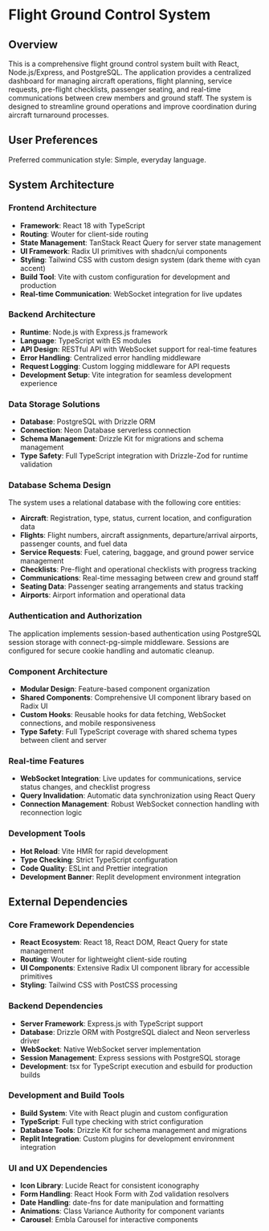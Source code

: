 # Flight Ground Control System

## Overview

This is a comprehensive flight ground control system built with React, Node.js/Express, and PostgreSQL. The application provides a centralized dashboard for managing aircraft operations, flight planning, service requests, pre-flight checklists, passenger seating, and real-time communications between crew members and ground staff. The system is designed to streamline ground operations and improve coordination during aircraft turnaround processes.

## User Preferences

Preferred communication style: Simple, everyday language.

## System Architecture

### Frontend Architecture
- **Framework**: React 18 with TypeScript
- **Routing**: Wouter for client-side routing
- **State Management**: TanStack React Query for server state management
- **UI Framework**: Radix UI primitives with shadcn/ui components
- **Styling**: Tailwind CSS with custom design system (dark theme with cyan accent)
- **Build Tool**: Vite with custom configuration for development and production
- **Real-time Communication**: WebSocket integration for live updates

### Backend Architecture
- **Runtime**: Node.js with Express.js framework
- **Language**: TypeScript with ES modules
- **API Design**: RESTful API with WebSocket support for real-time features
- **Error Handling**: Centralized error handling middleware
- **Request Logging**: Custom logging middleware for API requests
- **Development Setup**: Vite integration for seamless development experience

### Data Storage Solutions
- **Database**: PostgreSQL with Drizzle ORM
- **Connection**: Neon Database serverless connection
- **Schema Management**: Drizzle Kit for migrations and schema management
- **Type Safety**: Full TypeScript integration with Drizzle-Zod for runtime validation

### Database Schema Design
The system uses a relational database with the following core entities:
- **Aircraft**: Registration, type, status, current location, and configuration data
- **Flights**: Flight numbers, aircraft assignments, departure/arrival airports, passenger counts, and fuel data
- **Service Requests**: Fuel, catering, baggage, and ground power service management
- **Checklists**: Pre-flight and operational checklists with progress tracking
- **Communications**: Real-time messaging between crew and ground staff
- **Seating Data**: Passenger seating arrangements and status tracking
- **Airports**: Airport information and operational data

### Authentication and Authorization
The application implements session-based authentication using PostgreSQL session storage with connect-pg-simple middleware. Sessions are configured for secure cookie handling and automatic cleanup.

### Component Architecture
- **Modular Design**: Feature-based component organization
- **Shared Components**: Comprehensive UI component library based on Radix UI
- **Custom Hooks**: Reusable hooks for data fetching, WebSocket connections, and mobile responsiveness
- **Type Safety**: Full TypeScript coverage with shared schema types between client and server

### Real-time Features
- **WebSocket Integration**: Live updates for communications, service status changes, and checklist progress
- **Query Invalidation**: Automatic data synchronization using React Query
- **Connection Management**: Robust WebSocket connection handling with reconnection logic

### Development Tools
- **Hot Reload**: Vite HMR for rapid development
- **Type Checking**: Strict TypeScript configuration
- **Code Quality**: ESLint and Prettier integration
- **Development Banner**: Replit development environment integration

## External Dependencies

### Core Framework Dependencies
- **React Ecosystem**: React 18, React DOM, React Query for state management
- **Routing**: Wouter for lightweight client-side routing
- **UI Components**: Extensive Radix UI component library for accessible primitives
- **Styling**: Tailwind CSS with PostCSS processing

### Backend Dependencies
- **Server Framework**: Express.js with TypeScript support
- **Database**: Drizzle ORM with PostgreSQL dialect and Neon serverless driver
- **WebSocket**: Native WebSocket server implementation
- **Session Management**: Express sessions with PostgreSQL storage
- **Development**: tsx for TypeScript execution and esbuild for production builds

### Development and Build Tools
- **Build System**: Vite with React plugin and custom configuration
- **TypeScript**: Full type checking with strict configuration
- **Database Tools**: Drizzle Kit for schema management and migrations
- **Replit Integration**: Custom plugins for development environment integration

### UI and UX Dependencies
- **Icon Library**: Lucide React for consistent iconography
- **Form Handling**: React Hook Form with Zod validation resolvers
- **Date Handling**: date-fns for date manipulation and formatting
- **Animations**: Class Variance Authority for component variants
- **Carousel**: Embla Carousel for interactive components